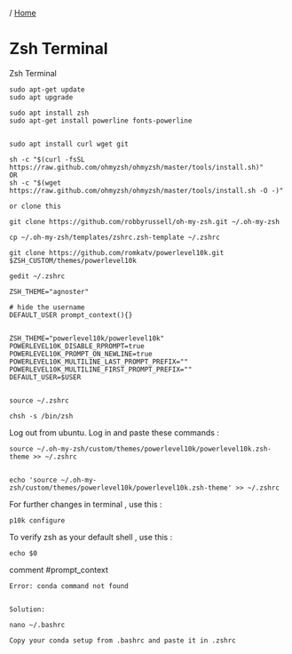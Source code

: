 / [Home](index.md)

# Zsh Terminal 

Zsh Terminal
```
sudo apt-get update
sudo apt upgrade
```



```
sudo apt install zsh
sudo apt-get install powerline fonts-powerline
```



```

sudo apt install curl wget git

sh -c "$(curl -fsSL https://raw.github.com/ohmyzsh/ohmyzsh/master/tools/install.sh)"
OR
sh -c "$(wget https://raw.github.com/ohmyzsh/ohmyzsh/master/tools/install.sh -O -)"

or clone this

git clone https://github.com/robbyrussell/oh-my-zsh.git ~/.oh-my-zsh
```



```
cp ~/.oh-my-zsh/templates/zshrc.zsh-template ~/.zshrc
```



```
git clone https://github.com/romkatv/powerlevel10k.git $ZSH_CUSTOM/themes/powerlevel10k
```


```
gedit ~/.zshrc

ZSH_THEME="agnoster"

# hide the username
DEFAULT_USER prompt_context(){}


ZSH_THEME="powerlevel10k/powerlevel10k"
POWERLEVEL10K_DISABLE_RPROMPT=true
POWERLEVEL10K_PROMPT_ON_NEWLINE=true
POWERLEVEL10K_MULTILINE_LAST_PROMPT_PREFIX=""
POWERLEVEL10K_MULTILINE_FIRST_PROMPT_PREFIX=""
DEFAULT_USER=$USER


source ~/.zshrc

chsh -s /bin/zsh
```




Log out from ubuntu. Log in and paste these commands :
```
source ~/.oh-my-zsh/custom/themes/powerlevel10k/powerlevel10k.zsh-theme >> ~/.zshrc


echo 'source ~/.oh-my-zsh/custom/themes/powerlevel10k/powerlevel10k.zsh-theme' >> ~/.zshrc
```






For further changes in terminal , use this :
```
p10k configure
```

To verify zsh as your default shell , use this :

```
echo $0
```



comment #prompt_context

```
Error: conda command not found


Solution:

nano ~/.bashrc

Copy your conda setup from .bashrc and paste it in .zshrc

```
